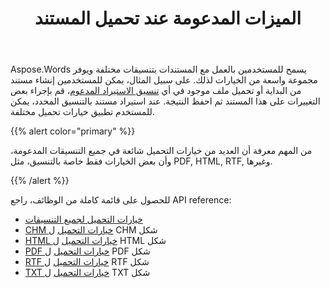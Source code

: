 ﻿---
title: الميزات المدعومة عند تحميل المستند
second_title: Aspose.Words ل Java
articleTitle: الميزات المدعومة عند تحميل المستند
linktitle: الميزات المدعومة عند تحميل المستند
description: "قم بتحميل وتحويل مستند في معظم التنسيقات الشائعة ويدعم الكثير من ميزات Microsoft Word."
type: docs
weight: 20
url: /ar/java/supported-features-on-document-load/
timestamp: 2024-01-27-14-07-04
---

Aspose.Words يسمح للمستخدمين بالعمل مع المستندات بتنسيقات مختلفة ويوفر مجموعة واسعة من الخيارات لذلك. على سبيل المثال، يمكن للمستخدمين إنشاء مستند من البداية أو تحميل ملف موجود في أي [تنسيق الاستيراد المدعوم](/words/java/supported-document-formats/)، قم بإجراء بعض التغييرات على هذا المستند ثم احفظ النتيجة. عند استيراد مستند بالتنسيق المحدد، يمكن للمستخدم تطبيق خيارات تحميل مختلفة.

{{% alert color="primary" %}}

من المهم معرفة أن العديد من خيارات التحميل شائعة في جميع التنسيقات المدعومة، وأن بعض الخيارات فقط خاصة بالتنسيق، مثل PDF, HTML, RTF, وغيرها.

{{% /alert %}}

للحصول على قائمة كاملة من الوظائف، راجع API reference:

- [خيارات التحميل لجميع التنسيقات](https://reference.aspose.com/words/java/com.aspose.words/loadoptions/)
- [CHM خيارات التحميل](https://reference.aspose.com/words/java/com.aspose.words/chmloadoptions/) ل CHM شكل
- [HTML خيارات التحميل](https://reference.aspose.com/words/java/com.aspose.words/htmlloadoptions/) ل HTML شكل
- [PDF خيارات التحميل](https://reference.aspose.com/words/java/com.aspose.words/pdfloadoptions/) ل PDF شكل
- [RTF خيارات التحميل](https://reference.aspose.com/words/java/com.aspose.words/rtfloadoptions/) ل RTF شكل
- [TXT خيارات التحميل](https://reference.aspose.com/words/java/com.aspose.words/txtloadoptions/) ل TXT شكل
